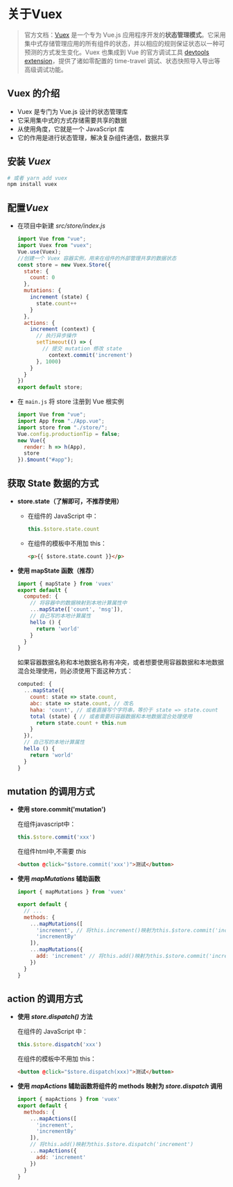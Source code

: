 # 关于Vuex

> 官方文档：[Vuex](https://vuex.vuejs.org/zh/) 是一个专为 Vue.js 应用程序开发的**状态管理模式**。它采用集中式存储管理应用的所有组件的状态，并以相应的规则保证状态以一种可预测的方式发生变化。Vuex 也集成到 Vue 的官方调试工具 [devtools extension](https://github.com/vuejs/vue-devtools)，提供了诸如零配置的 time-travel 调试、状态快照导入导出等高级调试功能。

## Vuex 的介绍

+ Vuex 是专门为 Vue.js 设计的状态管理库
+ 它采用集中式的方式存储需要共享的数据
+ 从使用角度，它就是一个 JavaScript 库
+ 它的作用是进行状态管理，解决复杂组件通信，数据共享

## 安装 *Vuex*

```bash
# 或者 yarn add vuex
npm install vuex
```

## 配置*Vuex*

+ 在项目中新建 *src/store/index.js*

  ```js
  import Vue from "vue";
  import Vuex from "vuex";
  Vue.use(Vuex);
  //创建一个 Vuex 容器实例，用来在组件的外部管理共享的数据状态
  const store = new Vuex.Store({
    state: {
      count: 0
    },
    mutations: {
      increment (state) {
        state.count++
      }
    },
    actions: {
      increment (context) {
        // 执行异步操作
        setTimeout(() => {
          // 提交 mutation 修改 state
            context.commit('increment')
        }, 1000)
      }
    }
  })
  export default store;
  ```

+ 在 `main.js` 将 store 注册到 Vue 根实例

  ```js
  import Vue from "vue";
  import App from "./App.vue";
  import store from "./store/";
  Vue.config.productionTip = false;
  new Vue({
    render: h => h(App),
    store
  }).$mount("#app");
  ```

## 获取 State 数据的方式

+ **store.state（了解即可，不推荐使用）**

  + 在组件的 JavaScript 中：

    ```js
    this.$store.state.count
    ```

  + 在组件的模板中不用加 this：

    ```html
    <p>{{ $store.state.count }}</p>
    ```

+ **使用 mapState 函数（推荐）**

  ```js
  import { mapState } from 'vuex'
  export default {
    computed: {
      // 将容器中的数据映射到本地计算属性中
      ...mapState(['count', 'msg']),
      // 自己写的本地计算属性
      hello () {
        return 'world'
      }
    }
  }
  ```

  如果容器数据名称和本地数据名称有冲突，或者想要使用容器数据和本地数据混合处理使用，则必须使用下面这种方式：

  ```js
  computed: {
    ...mapState({
      count: state => state.count,
      abc: state => state.count, // 改名
      haha: 'count', // 或者直接写个字符串，等价于 state => state.count
      total (state) { // 或者需要将容器数据和本地数据混合处理使用
        return state.count + this.num
      }
    }),
    // 自己写的本地计算属性
    hello () {
      return 'world'
    }
  }
  ```

## mutation 的调用方式

+ **使用 store.commit('mutation')**

  在组件javascript中：

  ```js
  this.$store.commit('xxx')
  ```

  在组件html中,不需要 *this*

  ```html
  <button @click="$store.commit('xxx')">测试</button>
  ```

+ **使用 *mapMutations* 辅助函数**

  ```js
  import { mapMutations } from 'vuex'
  
  export default {
    // ...
    methods: {
      ...mapMutations([
        'increment', // 将this.increment()映射为this.$store.commit('increment')
        'incrementBy'
      ]),
      ...mapMutations({
        add: 'increment' // 将this.add()映射为this.$store.commit('increment')
      })
    }
  }
  ```

## action 的调用方式

+ **使用 *store.dispatch()* 方法**

  在组件的 JavaScript 中：

  ```js
  this.$store.dispatch('xxx')
  ```

  在组件的模板中不用加 this：

  ```html
  <button @click="$store.dispatch(xxx)">测试</button>
  ```

+ **使用 *mapActions* 辅助函数将组件的 methods 映射为 *store.dispatch* 调用**

  ```js
  import { mapActions } from 'vuex'
  export default {
    methods: {
      ...mapActions([
        'increment', 
        'incrementBy' 
      ]),
      // 将this.add()映射为this.$store.dispatch('increment')
      ...mapActions({
        add: 'increment' 
      })
    }
  }
  ```

